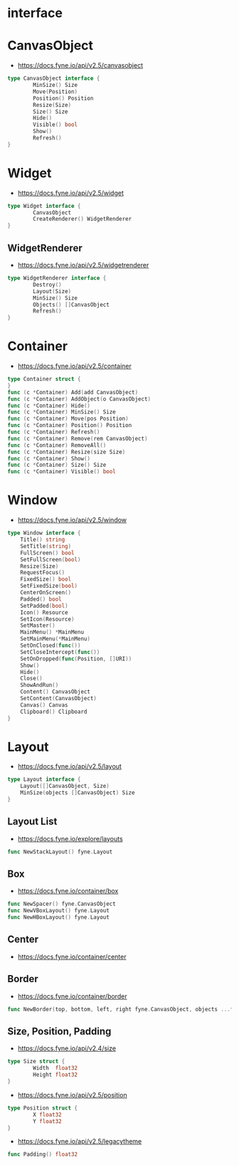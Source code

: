 # interface
# CanvasObject
- https://docs.fyne.io/api/v2.5/canvasobject
```go
type CanvasObject interface {
        MinSize() Size
        Move(Position)
        Position() Position
        Resize(Size)
        Size() Size
        Hide()
        Visible() bool
        Show()
        Refresh()
}
```
# Widget
- https://docs.fyne.io/api/v2.5/widget
```go
type Widget interface {
        CanvasObject
        CreateRenderer() WidgetRenderer
}
```
## WidgetRenderer
- https://docs.fyne.io/api/v2.5/widgetrenderer
```go
type WidgetRenderer interface {
        Destroy()
        Layout(Size)
        MinSize() Size
        Objects() []CanvasObject
        Refresh()
}
```
# Container
- https://docs.fyne.io/api/v2.5/container
```go
type Container struct {
}
func (c *Container) Add(add CanvasObject)
func (c *Container) AddObject(o CanvasObject)
func (c *Container) Hide()
func (c *Container) MinSize() Size
func (c *Container) Move(pos Position)
func (c *Container) Position() Position
func (c *Container) Refresh()
func (c *Container) Remove(rem CanvasObject)
func (c *Container) RemoveAll()
func (c *Container) Resize(size Size)
func (c *Container) Show()
func (c *Container) Size() Size
func (c *Container) Visible() bool
```
# Window
- https://docs.fyne.io/api/v2.5/window
```go
type Window interface {
	Title() string
	SetTitle(string)
	FullScreen() bool
	SetFullScreen(bool)
	Resize(Size)
	RequestFocus()
	FixedSize() bool
	SetFixedSize(bool)
	CenterOnScreen()
	Padded() bool
	SetPadded(bool)
	Icon() Resource
	SetIcon(Resource)
	SetMaster()
	MainMenu() *MainMenu
	SetMainMenu(*MainMenu)
	SetOnClosed(func())
	SetCloseIntercept(func())
	SetOnDropped(func(Position, []URI))
	Show()
	Hide()
	Close()
	ShowAndRun()
	Content() CanvasObject
	SetContent(CanvasObject)
	Canvas() Canvas
	Clipboard() Clipboard
}
```
# Layout
- https://docs.fyne.io/api/v2.5/layout
```go
type Layout interface {
	Layout([]CanvasObject, Size)
	MinSize(objects []CanvasObject) Size
}
```
## Layout List
- https://docs.fyne.io/explore/layouts
```go
func NewStackLayout() fyne.Layout
```
## Box
- https://docs.fyne.io/container/box
```go
func NewSpacer() fyne.CanvasObject
func NewVBoxLayout() fyne.Layout
func NewHBoxLayout() fyne.Layout
```
## Center
- https://docs.fyne.io/container/center
## Border
- https://docs.fyne.io/container/border
```go
func NewBorder(top, bottom, left, right fyne.CanvasObject, objects ...fyne.CanvasObject) *fyne.Container
```
## Size, Position, Padding
- https://docs.fyne.io/api/v2.4/size
```go
type Size struct {
        Width  float32
        Height float32
}
```
- https://docs.fyne.io/api/v2.5/position
```go
type Position struct {
        X float32
        Y float32
}
```
- https://docs.fyne.io/api/v2.5/legacytheme
```go
func Padding() float32
```
